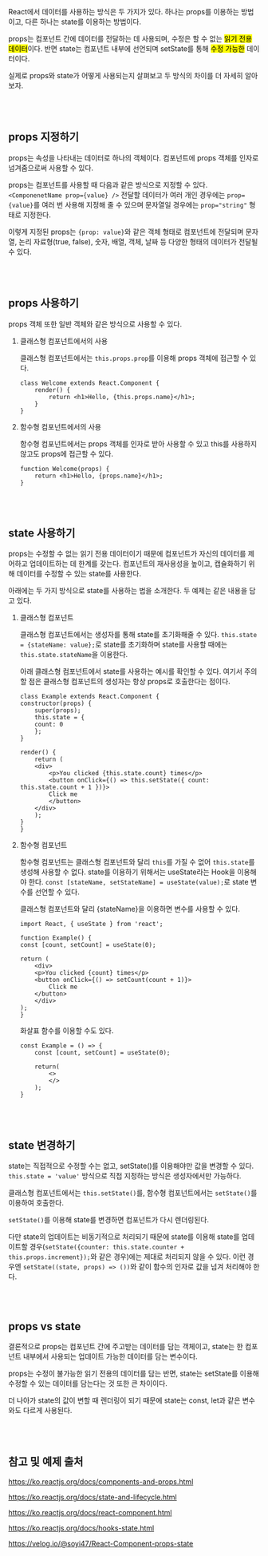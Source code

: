 React에서 데이터를 사용하는 방식은 두 가지가 있다. 하나는 props를 이용하는 방법이고, 다른 하나는 state를 이용하는 방법이다.

props는 컴포넌트 간에 데이터를 전달하는 데 사용되며, 수정은 할 수 없는 <mark>읽기 전용 데이터</mark>이다. 반면 state는 컴포넌트 내부에 선언되며 setState를 통해 <mark>수정 가능한</mark> 데이터이다.

실제로 props와 state가 어떻게 사용되는지 살펴보고 두 방식의 차이를 더 자세히 알아보자.

<br><br>

## props 지정하기


props는 속성을 나타내는 데이터로 하나의 객체이다. 컴포넌트에 props 객체를 인자로 넘겨줌으로써 사용할 수 있다.

props는 컴포넌트를 사용할 때 다음과 같은 방식으로 지정할 수 있다.
`<ComponenetName prop={value} />`
전달할 데이터가 여러 개인 경우에는 `prop={value}`를 여러 번 사용해 지정해 줄 수 있으며 문자열일 경우에는 `prop="string"` 형태로 지정한다.

이렇게 지정된 props는 `{prop: value}`와 같은 객체 형태로 컴포넌트에 전달되며 문자열, 논리 자료형(true, false), 숫자, 배열, 객체, 날짜 등 다양한 형태의 데이터가 전달될 수 있다.

<br><br>

## props 사용하기


props 객체 또한 일반 객체와 같은 방식으로 사용할 수 있다.

1. 클래스형 컴포넌트에서의 사용

   클래스형 컴포넌트에서는 `this.props.prop`를 이용해 props 객체에 접근할 수 있다.

   ```
   class Welcome extends React.Component {
       render() {
           return <h1>Hello, {this.props.name}</h1>;
       }
   }
   ```

2. 함수형 컴포넌트에서의 사용

   함수형 컴포넌트에서는 props 객체를 인자로 받아 사용할 수 있고 this를 사용하지 않고도 props에 접근할 수 있다.

   ```
   function Welcome(props) {
       return <h1>Hello, {props.name}</h1>;
   }
   ```

<br><br>

## state 사용하기


props는 수정할 수 없는 읽기 전용 데이터이기 때문에 컴포넌트가 자신의 데이터를 제어하고 업데이트하는 데 한계를 갖는다. 컴포넌트의 재사용성을 높이고, 캡슐화하기 위해 데이터를 수정할 수 있는 state를 사용한다.

아래에는 두 가지 방식으로 state를 사용하는 법을 소개한다. 두 예제는 같은 내용을 담고 있다.

1. 클래스형 컴포넌트

   클래스형 컴포넌트에서는 생성자를 통해 state를 초기화해줄 수 있다. `this.state = {stateName: value};`로 state를 초기화하며 state를 사용할 때에는 `this.state.stateName`을 이용한다.

   아래 클래스형 컴포넌트에서 state를 사용하는 예시를 확인할 수 있다. 여기서 주의할 점은 클래스형 컴포넌트의 생성자는 항상 props로 호출한다는 점이다.

   ```
   class Example extends React.Component {
   constructor(props) {
       super(props);
       this.state = {
       count: 0
       };
   }

   render() {
       return (
       <div>
           <p>You clicked {this.state.count} times</p>
           <button onClick={() => this.setState({ count: this.state.count + 1 })}>
           Click me
           </button>
       </div>
       );
   }
   }
   ```

2. 함수형 컴포넌트

   함수형 컴포넌트는 클래스형 컴포넌트와 달리 `this`를 가질 수 없어 `this.state`를 생성해 사용할 수 없다. state를 이용하기 위해서는 useState라는 Hook을 이용해야 한다. `const [stateName, setStateName] = useState(value);`로 state 변수를 선언할 수 있다.

   클래스형 컴포넌트와 달리 {stateName}을 이용하면 변수를 사용할 수 있다.

   ```
   import React, { useState } from 'react';

   function Example() {
   const [count, setCount] = useState(0);

   return (
       <div>
       <p>You clicked {count} times</p>
       <button onClick={() => setCount(count + 1)}>
           Click me
       </button>
       </div>
   );
   }
   ```

   화살표 함수를 이용할 수도 있다.

   ```
   const Example = () => {
       const [count, setCount] = useState(0);

       return(
           <>
           </>
       );
   }
   ```

<br><br>

## state 변경하기


state는 직접적으로 수정할 수는 없고, setState()를 이용해야만 값을 변경할 수 있다.
`this.state = 'value'` 방식으로 직접 지정하는 방식은 생성자에서만 가능하다.

클래스형 컴포넌트에서는 `this.setState()`를, 함수형 컴포넌트에서는 `setState()`를 이용하여 호출한다.

`setState()`를 이용해 state를 변경하면 컴포넌트가 다시 렌더링된다.

다만 state의 업데이트는 비동기적으로 처리되기 때문에 state를 이용해 state를 업데이트할 경우(`setState({counter: this.state.counter + this.props.increment});`와 같은 경우)에는 제대로 처리되지 않을 수 있다. 이런 경우엔 `setState((state, props) => ())`와 같이 함수의 인자로 값을 넘겨 처리해야 한다.

<br><br>

## props vs state


결론적으로 props는 컴포넌트 간에 주고받는 데이터를 담는 객체이고, state는 한 컴포넌트 내부에서 사용되는 업데이트 가능한 데이터를 담는 변수이다.

props는 수정이 불가능한 읽기 전용의 데이터를 담는 반면, state는 setState를 이용해 수정할 수 있는 데이터를 담는다는 것 또한 큰 차이이다.

더 나아가 state의 값이 변할 때 렌더링이 되기 때문에 state는 const, let과 같은 변수와도 다르게 사용된다.

<br><br>

## 참고 및 예제 출처


https://ko.reactjs.org/docs/components-and-props.html

https://ko.reactjs.org/docs/state-and-lifecycle.html

https://ko.reactjs.org/docs/react-component.html

https://ko.reactjs.org/docs/hooks-state.html

https://velog.io/@soyi47/React-Component-props-state
